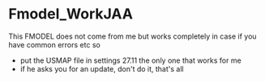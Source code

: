 # Fmodel_WorkJAA

This FMODEL does not come from me but works completely in case if you have common errors etc so

- put the USMAP file in settings 27.11 the only one that works for me
- if he asks you for an update, don't do it, that's all
